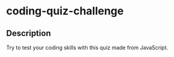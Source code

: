 # coding-quiz-challenge
## Description
Try to test your coding skills with this quiz made from JavaScript.
